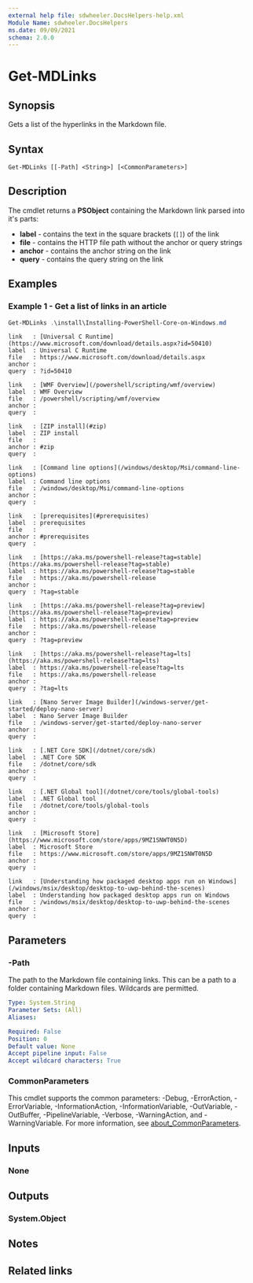 ```yaml
---
external help file: sdwheeler.DocsHelpers-help.xml
Module Name: sdwheeler.DocsHelpers
ms.date: 09/09/2021
schema: 2.0.0
---
```


# Get-MDLinks

## Synopsis
Gets a list of the hyperlinks in the Markdown file.

## Syntax

```
Get-MDLinks [[-Path] <String>] [<CommonParameters>]
```

## Description

The cmdlet returns a **PSObject** containing the Markdown link parsed into it's parts:

- **label** - contains the text in the square brackets (`[]`) of the link
- **file** - contains the HTTP file path without the anchor or query strings
- **anchor** - contains the anchor string on the link
- **query** - contains the query string on the link

## Examples

### Example 1 - Get a list of links in an article

```powershell
Get-MDLinks .\install\Installing-PowerShell-Core-on-Windows.md
```

```Output
link   : [Universal C Runtime](https://www.microsoft.com/download/details.aspx?id=50410)
label  : Universal C Runtime
file   : https://www.microsoft.com/download/details.aspx
anchor :
query  : ?id=50410

link   : [WMF Overview](/powershell/scripting/wmf/overview)
label  : WMF Overview
file   : /powershell/scripting/wmf/overview
anchor :
query  :

link   : [ZIP install](#zip)
label  : ZIP install
file   :
anchor : #zip
query  :

link   : [Command line options](/windows/desktop/Msi/command-line-options)
label  : Command line options
file   : /windows/desktop/Msi/command-line-options
anchor :
query  :

link   : [prerequisites](#prerequisites)
label  : prerequisites
file   :
anchor : #prerequisites
query  :

link   : [https://aka.ms/powershell-release?tag=stable](https://aka.ms/powershell-release?tag=stable)
label  : https://aka.ms/powershell-release?tag=stable
file   : https://aka.ms/powershell-release
anchor :
query  : ?tag=stable

link   : [https://aka.ms/powershell-release?tag=preview](https://aka.ms/powershell-release?tag=preview)
label  : https://aka.ms/powershell-release?tag=preview
file   : https://aka.ms/powershell-release
anchor :
query  : ?tag=preview

link   : [https://aka.ms/powershell-release?tag=lts](https://aka.ms/powershell-release?tag=lts)
label  : https://aka.ms/powershell-release?tag=lts
file   : https://aka.ms/powershell-release
anchor :
query  : ?tag=lts

link   : [Nano Server Image Builder](/windows-server/get-started/deploy-nano-server)
label  : Nano Server Image Builder
file   : /windows-server/get-started/deploy-nano-server
anchor :
query  :

link   : [.NET Core SDK](/dotnet/core/sdk)
label  : .NET Core SDK
file   : /dotnet/core/sdk
anchor :
query  :

link   : [.NET Global tool](/dotnet/core/tools/global-tools)
label  : .NET Global tool
file   : /dotnet/core/tools/global-tools
anchor :
query  :

link   : [Microsoft Store](https://www.microsoft.com/store/apps/9MZ1SNWT0N5D)
label  : Microsoft Store
file   : https://www.microsoft.com/store/apps/9MZ1SNWT0N5D
anchor :
query  :

link   : [Understanding how packaged desktop apps run on Windows](/windows/msix/desktop/desktop-to-uwp-behind-the-scenes)
label  : Understanding how packaged desktop apps run on Windows
file   : /windows/msix/desktop/desktop-to-uwp-behind-the-scenes
anchor :
query  :
```

## Parameters

### -Path

The path to the Markdown file containing links. This can be a path to a folder containing Markdown
files. Wildcards are permitted.

```yaml
Type: System.String
Parameter Sets: (All)
Aliases:

Required: False
Position: 0
Default value: None
Accept pipeline input: False
Accept wildcard characters: True
```

### CommonParameters

This cmdlet supports the common parameters: -Debug, -ErrorAction, -ErrorVariable,
-InformationAction, -InformationVariable, -OutVariable, -OutBuffer, -PipelineVariable, -Verbose,
-WarningAction, and -WarningVariable. For more information, see
[about_CommonParameters](http://go.microsoft.com/fwlink/?LinkID=113216).

## Inputs

### None

## Outputs

### System.Object

## Notes

## Related links
